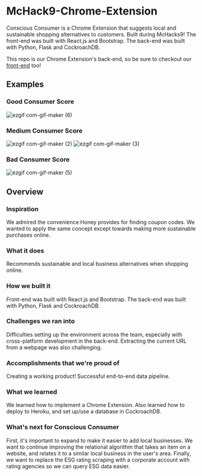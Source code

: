 # McHack9-Chrome-Extension
Conscious Consumer is a Chrome Extension that suggests local and sustainable shopping alternatives to customers. Built during McHacks9! The front-end was built with React.js and Bootstrap. The back-end was built with Python, Flask and CockroachDB.

This repo is our Chrome Extension's back-end, so be sure to checkout our [front-end](https://github.com/diegodofe/McHack9-Chrome-Extension) too!


## Examples
### Good Consumer Score
![ezgif com-gif-maker (6)](https://user-images.githubusercontent.com/63019625/150677374-bd62c9b4-2386-4e75-9cc8-ded789c64bc6.gif)

### Medium Consumer Score
![ezgif com-gif-maker (2)](https://user-images.githubusercontent.com/63019625/150677043-d6fd05c6-4aec-4503-8ec5-866f04eafe4e.gif)
![ezgif com-gif-maker (3)](https://user-images.githubusercontent.com/63019625/150677170-1dc95e47-f490-4411-86c5-04c48dc01177.gif)

### Bad Consumer Score
![ezgif com-gif-maker (5)](https://user-images.githubusercontent.com/63019625/150677324-d2299570-c746-47ee-b7ad-c7f5afa68518.gif)

## Overview

### Inspiration
We admired the convenience Honey provides for finding coupon codes. We wanted to apply the same concept except towards making more sustainable purchases online.

### What it does 
Recommends sustainable and local business alternatives when shopping online.

### How we built it
Front-end was built with React.js and Bootstrap. The back-end was built with Python, Flask and CockroachDB. 

### Challenges we ran into
Difficulties setting up the environment across the team, especially with cross-platform development in the back-end. Extracting the current URL from a webpage was also challenging.

### Accomplishments that we're proud of
Creating a working product!
Successful end-to-end data pipeline.

### What we learned
We learned how to implement a Chrome Extension. Also learned how to deploy to Heroku, and set up/use a database in CockroachDB. 

### What's next for Conscious Consumer
First, it's important to expand to make it easier to add local businesses. We want to continue improving the relational algorithm that takes an item on a website, and relates it to a similar local business in the user's area. Finally, we want to replace the ESG rating scraping with a corporate account with rating agencies so we can query ESG data easier.

